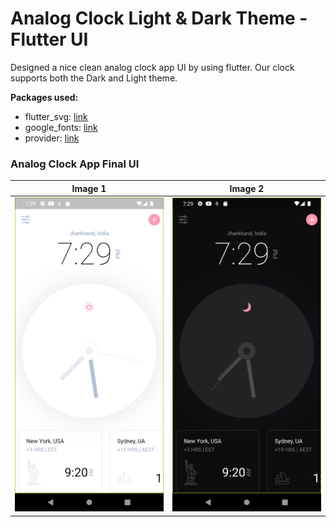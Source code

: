 # Analog Clock Light & Dark Theme - Flutter UI

Designed a nice clean analog clock app UI by using flutter. Our clock supports both the Dark and Light theme. 

**Packages used:**

- flutter_svg: [link](https://pub.dev/packages/flutter_svg)
- google_fonts: [link](https://pub.dev/packages/google_fonts)
- provider: [link](https://pub.dev/packages/provider)

### Analog Clock App Final UI
| Image 1                 | Image 2                 |
|-------------------------|-------------------------|
| ![Image 1](/Screenshot_1695218364.png) | ![Image 2](/Screenshot_1695218383.png) |
